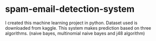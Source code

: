 # spam-email-detection-system
I created this machine learning project in python. Dataset used is downloaded from kaggle. This system makes prediction based on three algorithms. (naive bayes, multinomial naive bayes and j48 algorithm)

